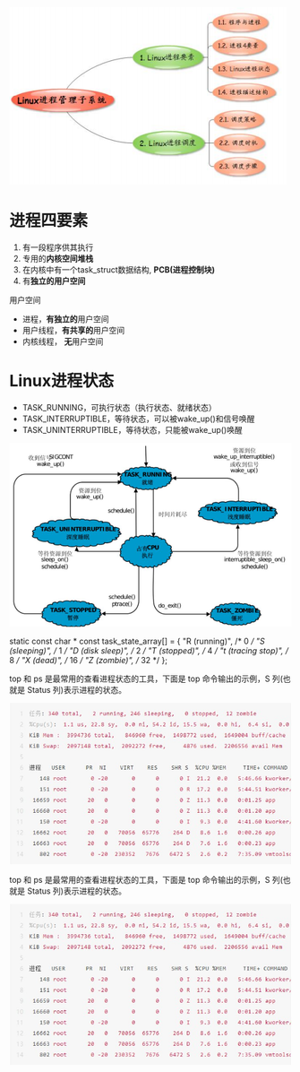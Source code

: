 ![](../photo/Pasted%20image%2020230506182128.png)
# 进程四要素
1. 有一段程序供其执行
2. 专用的**内核空间堆栈**
3. 在内核中有一个task_struct数据结构, **PCB(进程控制块)**
4. 有**独立的用户空间**

 用户空间
- 进程，**有独立的**用户空间
- 用户线程，**有共享的**用户空间
- 内核线程， **无**用户空间

# Linux进程状态
- TASK_RUNNING，可执行状态（执行状态、就绪状态）
- TASK_INTERRUPTIBLE，等待状态，可以被wake_up()和信号唤醒
- TASK_UNINTERRUPTIBLE，等待状态，只能被wake_up()唤醒

![](../photo/Pasted%20image%2020230506185455.png)

static const char * const task_state_array[] = {
"R (running)", /* 0 */
"S (sleeping)", /* 1 */
"D (disk sleep)", /* 2 */
"T (stopped)", /* 4 */
"t (tracing stop)", /* 8 */
"X (dead)", /* 16 */
"Z (zombie)", /* 32 */
};

top 和 ps 是最常用的查看进程状态的工具，下面是 top 命令输出的示例，S 列(也就是 Status 列)表示进程的状态。

![](../photo/39c82ead25d02f20d9c2b6fed61d1743_MD5.png)

top 和 ps 是最常用的查看进程状态的工具，下面是 top 命令输出的示例，S 列(也就是 Status 列)表示进程的状态。

[![](../photo/39c82ead25d02f20d9c2b6fed61d1743_MD5.png)](https://file.elecfans.com/web2/M00/7D/6D/poYBAGN_I02AOckxAAEU_IfRenc592.png)
